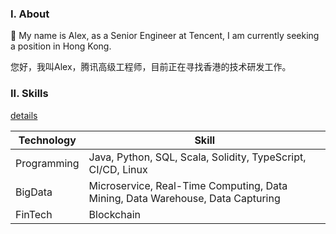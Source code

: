 ### I. About

👋 My name is Alex, as a Senior Engineer at Tencent, I am currently seeking a position in Hong Kong.

您好，我叫Alex，腾讯高级工程师，目前正在寻找香港的技术研发工作。

### II. Skills

[details](https://github.com/chen-qr/RepoNavigation)

| Technology      | Skill |
| ----------- | ----------- |
| Programming      | Java, Python, SQL, Scala, Solidity, TypeScript, CI/CD, Linux|
| BigData   | Microservice, Real-Time Computing, Data Mining, Data Warehouse, Data Capturing|
| FinTech | Blockchain |

<!-- ### III. Projects

- [Tencent | Built data services for product with 400 million users](https://chenqirong.tech/p-data-platform.html)
- [Built DApp and won first place at Web3 Hackathon](https://chenqirong.tech/web3-hackathon.html) -->

